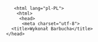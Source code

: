 <!DOCTYPE html>
       <html lang="pl-PL">
        <html>
         <head>
          <meta charset="utf-8">
      <title>Wykonał Barbucha</title>
    </head>
<body>

</body>
</html>
